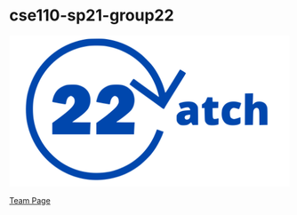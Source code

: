 # cse110-sp21-group22
<img src="https://raw.githubusercontent.com/cse110-sp21-group22/cse110-sp21-group22/main/admin/branding/cse110logo.svg">

[Team Page](https://github.com/cse110-sp21-group22/cse110-sp21-group22/blob/main/admin/team.md)
